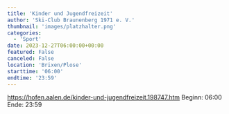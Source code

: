 ```yaml
---
title: 'Kinder und Jugendfreizeit'
author: 'Ski-Club Braunenberg 1971 e. V.'
thumbnail: 'images/platzhalter.png'
categories:
  - 'Sport'
date: 2023-12-27T06:00:00+00:00
featured: False
canceled: False
location: 'Brixen/Plose'
starttime: '06:00'
endtime: '23:59'
---
```

https://hofen.aalen.de/kinder-und-jugendfreizeit.198747.htm
Beginn: 06:00
 Ende: 23:59
